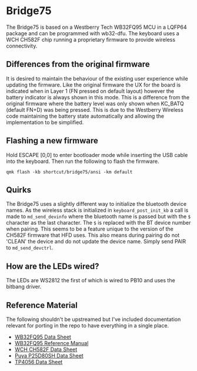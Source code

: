 #  Bridge75
The Bridge75 is based on a Westberry Tech WB32FQ95 MCU in a LQFP64 package
and can be programmed with wb32-dfu. The keyboard uses a WCH CH582F chip
running a proprietary firmware to provide wireless connectivity.


## Differences from the original firmware
It is desired to maintain the behaviour of the existing user experience while
updating the firmware. Like the original firmware the UX for the board is
indicated when in Layer 1 (FN pressed on default layout) however the battery
indicator is always shown in this mode. This is a difference from the original
firmware where the battery level was only shown when KC_BATQ (default FN+D)
was being pressed. This is due to the Westberry Wireless code maintaining the
battery state automatically and allowing the implementation to be simplified.


## Flashing a new firmware
Hold ESCAPE [0,0] to enter bootloader mode while inserting the USB cable into
the keyboard. Then run the following to flash the firmware.
```shell
qmk flash -kb shortcut/bridge75/ansi -km default
```


## Quirks
The Bridge75 uses a slightly different way to initialize the bluetooth device
names. As the wireless stack is initialized in `keyboard_post_init_kb` a call
is made to `md_send_devinfo` where the bluetooth name is passed but with the
`$` character as the last character. The `$` is replaced with the BT device
number when pairing. This seems to be a feature unique to the version of the
CH582F firmware that HFD uses. This also means during pairing do not 'CLEAN'
the device and do not update the device name. Simply send PAIR to
`md_send_devctrl`.


## How are the LEDs wired?
The LEDs are WS2812 the first of which is wired to PB10 and uses the bitbang
driver.


## Reference Material
The following shouldn't be upstreamed but I've included documentation relevant
for porting in the repo to have everything in a single place.
* [WB32FQ95 Data Sheet](../../../em-documentation/EN_DS1104041_WB32FQ95xC_V01.pdf)
* [WB32FQ95 Reference Manual](../../../em-documentation/EN_RM2905025_WB32FQ95xx_V01.pdf)
* [WCH CH582F Data Sheet](../../../em-documentation/CH583DS1.PDF)
* [Puya P25D80SH Data Sheet](../../../em-documentation/PUYA-P25Q80H-SSH-IT_C194872.pdf)
* [TP4056 Data Sheet](../../../em-documentation/TP4056.pdf)
